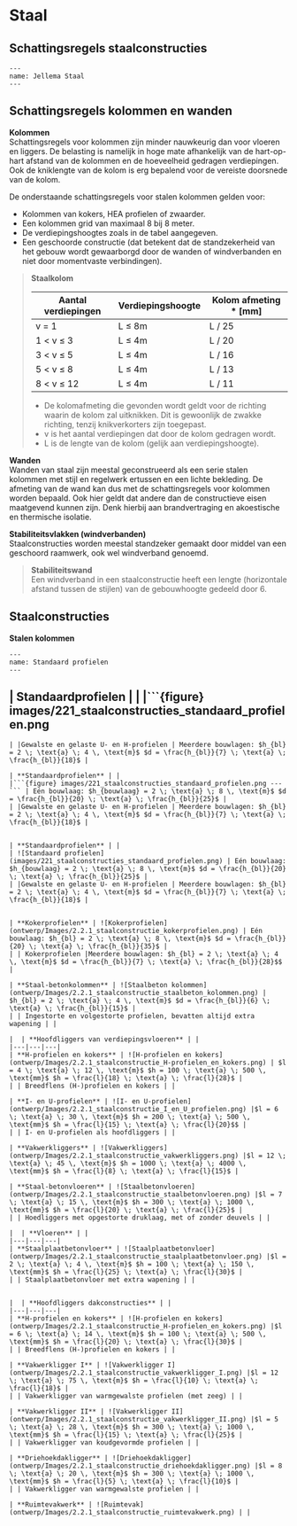 # Staal

## Schattingsregels staalconstructies

```{figure} Images/Jellema7Bouwmethodiek206.png
---
name: Jellema Staal
---
```


## Schattingsregels kolommen en wanden

**Kolommen**  
Schattingsregels voor kolommen zijn minder nauwkeurig dan voor vloeren en liggers. De belasting is namelijk in hoge mate afhankelijk van de hart-op-hart afstand van de kolommen en de hoeveelheid gedragen verdiepingen. Ook de kniklengte van de kolom is erg bepalend voor de vereiste doorsnede van de kolom.

De onderstaande schattingsregels voor stalen kolommen gelden voor:

- Kolommen van kokers, HEA profielen of zwaarder.
- Een kolommen grid van maximaal 8 bij 8 meter.
- De verdiepingshoogtes zoals in de tabel aangegeven.
- Een geschoorde constructie (dat betekent dat de standzekerheid van het gebouw wordt gewaarborgd door de wanden of windverbanden en niet door momentvaste verbindingen).


> **Staalkolom**  
> 
> | Aantal verdiepingen | Verdiepingshoogte | Kolom afmeting * [mm] |
> | --- | --- | --- |
> | v = 1 | L ≤ 8m | L / 25 |
> | 1 < v ≤ 3 | L ≤ 4m | L / 20 |
> | 3 < v ≤ 5 | L ≤ 4m | L / 16 |
> | 5 < v ≤ 8 | L ≤ 4m | L / 13 |
> | 8 < v ≤ 12 | L ≤ 4m | L / 11 |
> 
> * De kolomafmeting die gevonden wordt geldt voor de richting waarin de kolom zal uitknikken. Dit is gewoonlijk de zwakke richting, tenzij knikverkorters zijn toegepast.  
> * v is het aantal verdiepingen dat door de kolom gedragen wordt.  
> * L is de lengte van de kolom (gelijk aan verdiepingshoogte).


**Wanden**  
Wanden van staal zijn meestal geconstrueerd als een serie stalen kolommen met stijl en regelwerk ertussen en een lichte bekleding. De afmeting van de wand kan dus met de schattingsregels voor kolommen worden bepaald. Ook hier geldt dat andere dan de constructieve eisen maatgevend kunnen zijn. Denk hierbij aan brandvertraging en akoestische en thermische isolatie.

**Stabiliteitsvlakken (windverbanden)**  
Staalconstructies worden meestal standzeker gemaakt door middel van een geschoord raamwerk, ook wel windverband genoemd.

> **Stabiliteitswand**  
> Een windverband in een staalconstructie heeft een lengte (horizontale afstand tussen de stijlen) van de gebouwhoogte gedeeld door 6.  


## Staalconstructies

**Stalen kolommen**

```{figure} Images/221_staalconstructies_standaard_profielen.png
---
name: Standaard profielen
---
```

| **Standaardprofielen** | |
|```{figure} images/221_staalconstructies_standaard_profielen.png
---
``` | Eén bouwlaag: $h_{bouwlaag} = 2 \; \text{a} \; 8 \, \text{m}$ $d = \frac{h_{bl}}{20} \; \text{a} \; \frac{h_{bl}}{25}$ |
| |Gewalste en gelaste U- en H-profielen | Meerdere bouwlagen: $h_{bl} = 2 \; \text{a} \; 4 \, \text{m}$ $d = \frac{h_{bl}}{7} \; \text{a} \; \frac{h_{bl}}{18}$ |

| **Standaardprofielen** | |
|```{figure} images/221_staalconstructies_standaard_profielen.png --- ``` | Eén bouwlaag: $h_{bouwlaag} = 2 \; \text{a} \; 8 \, \text{m}$ $d = \frac{h_{bl}}{20} \; \text{a} \; \frac{h_{bl}}{25}$ |
| |Gewalste en gelaste U- en H-profielen | Meerdere bouwlagen: $h_{bl} = 2 \; \text{a} \; 4 \, \text{m}$ $d = \frac{h_{bl}}{7} \; \text{a} \; \frac{h_{bl}}{18}$ |


| **Standaardprofielen** | |
| ![Standaard profielen](images/221_staalconstructies_standaard_profielen.png) | Eén bouwlaag: $h_{bouwlaag} = 2 \; \text{a} \; 8 \, \text{m}$ $d = \frac{h_{bl}}{20} \; \text{a} \; \frac{h_{bl}}{25}$ |
| |Gewalste en gelaste U- en H-profielen | Meerdere bouwlagen: $h_{bl} = 2 \; \text{a} \; 4 \, \text{m}$ $d = \frac{h_{bl}}{7} \; \text{a} \; \frac{h_{bl}}{18}$ |


| **Kokerprofielen** | ![Kokerprofielen](ontwerp/Images/2.2.1_staalconstructie_kokerprofielen.png) | Eén bouwlaag: $h_{bl} = 2 \; \text{a} \; 8 \, \text{m}$ $d = \frac{h_{bl}}{20} \; \text{a} \; \frac{h_{bl}}{35}$ |
| | Kokerprofielen |Meerdere bouwlagen: $h_{bl} = 2 \; \text{a} \; 4 \, \text{m}$ $d = \frac{h_{bl}}{7} \; \text{a} \; \frac{h_{bl}}{28}$$ |

| **Staal-betonkolommen** | ![Staalbeton kolommen](ontwerp/Images/2.2.1_staalconstructie_staalbeton_kolommen.png) | $h_{bl} = 2 \; \text{a} \; 4 \, \text{m}$ $d = \frac{h_{bl}}{6} \; \text{a} \; \frac{h_{bl}}{15}$ |
| | Ingestorte en volgestorte profielen, bevatten altijd extra wapening | |

|  | **Hoofdliggers van verdiepingsvloeren** | |
|---|---|---|
| **H-profielen en kokers** | ![H-profielen en kokers](ontwerp/Images/2.2.1_staalconstructie_H-profielen_en_kokers.png) | $l = 4 \; \text{a} \; 12 \, \text{m}$ $h = 100 \; \text{a} \; 500 \, \text{mm}$ $h = \frac{l}{18} \; \text{a} \; \frac{l}{28}$ |
| | Breedflens (H-)profielen en kokers | |

| **I- en U-profielen** | ![I- en U-profielen](ontwerp/Images/2.2.1_staalconstructie_I_en_U_profielen.png) |$l = 6 \; \text{a} \; 30 \, \text{m}$ $h = 200 \; \text{a} \; 500 \, \text{mm}$ $h = \frac{l}{15} \; \text{a} \; \frac{l}{20}$$ |
| | I- en U-profielen als hoofdliggers | |

| **Vakwerkliggers** | ![Vakwerkliggers](ontwerp/Images/2.2.1_staalconstructie_vakwerkliggers.png) |$l = 12 \; \text{a} \; 45 \, \text{m}$ $h = 1000 \; \text{a} \; 4000 \, \text{mm}$ $h = \frac{l}{8} \; \text{a} \; \frac{l}{15}$ |

| **Staal-betonvloeren** | ![Staalbetonvloeren](ontwerp/Images/2.2.1_staalconstructie_staalbetonvloeren.png) |$l = 7 \; \text{a} \; 15 \, \text{m}$ $h = 300 \; \text{a} \; 1000 \, \text{mm}$ $h = \frac{l}{20} \; \text{a} \; \frac{l}{25}$ |
| | Hoedliggers met opgestorte druklaag, met of zonder deuvels | |

|  | **Vloeren** | |
|---|---|---|
| **Staalplaatbetonvloer** | ![Staalplaatbetonvloer](ontwerp/Images/2.2.1_staalconstructie_staalplaatbetonvloer.png) |$l = 2 \; \text{a} \; 4 \, \text{m}$ $h = 100 \; \text{a} \; 150 \, \text{mm}$ $h = \frac{l}{25} \; \text{a} \; \frac{l}{30}$ |
| | Staalplaatbetonvloer met extra wapening | |


|  | **Hoofdliggers dakconstructies** | |
|---|---|---|
| **H-profielen en kokers** | ![H-profielen en kokers](ontwerp/Images/2.2.1_staalconstructie_H-profielen_en_kokers.png) |$l = 6 \; \text{a} \; 14 \, \text{m}$ $h = 100 \; \text{a} \; 500 \, \text{mm}$ $h = \frac{l}{20} \; \text{a} \; \frac{l}{30}$ |
| | Breedflens (H-)profielen en kokers | |

| **Vakwerkligger I** | ![Vakwerkligger I](ontwerp/Images/2.2.1_staalconstructie_vakwerkligger_I.png) |$l = 12 \; \text{a} \; 75 \, \text{m}$ $h = \frac{l}{10} \; \text{a} \; \frac{l}{18}$ |
| | Vakwerkligger van warmgewalste profielen (met zeeg) | |

| **Vakwerkligger II** | ![Vakwerkligger II](ontwerp/Images/2.2.1_staalconstructie_vakwerkligger_II.png) |$l = 5 \; \text{a} \; 28 \, \text{m}$ $h = 300 \; \text{a} \; 1000 \, \text{mm}$ $h = \frac{l}{15} \; \text{a} \; \frac{l}{25}$ |
| | Vakwerkligger van koudgevormde profielen | |

| **Driehoekdakligger** | ![Driehoekdakligger](ontwerp/Images/2.2.1_staalconstructie_driehoekdakligger.png) |$l = 8 \; \text{a} \; 20 \, \text{m}$ $h = 300 \; \text{a} \; 1000 \, \text{mm}$ $h = \frac{l}{5} \; \text{a} \; \frac{l}{10}$ |
| | Vakwerkligger van warmgewalste profielen | |

| **Ruimtevakwerk** | ![Ruimtevak](ontwerp/Images/2.2.1_staalconstructie_ruimtevakwerk.png) | |
